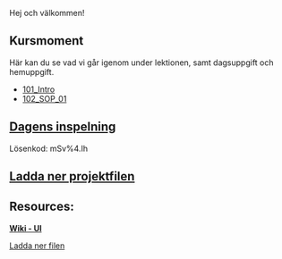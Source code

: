 Hej och välkommen!

## Kursmoment
Här kan du se vad vi går igenom under lektionen, samt dagsuppgift och hemuppgift.

* [101_Intro](https://github.com/Studio-Konkret/Technical-Direction/blob/main/Kursmoment/101_Intro/README.md)
* [102_SOP_01](https://github.com/Studio-Konkret/Technical-Direction/blob/main/Kursmoment/102_SOP_01/README.md)

## [Dagens inspelning](https://zoom.us/rec/share/mj5K98007Xh2WCv-YJMSgLgZ35PPR1r19xqufTi9thDqbXLH5xKZf-9k6m5WMdvT.YecmyTUfTB5FJ9o7)

Lösenkod: mSv%4.Ih

## <a id="raw-url" target="_blank" href="https://raw.githubusercontent.com/Studio-Konkret/Technical-Direction/master/Nackademin/T3D24/Houdini-och-Procedurella-Miljöer-1/DAG_01/DAG_01.hiplc">Ladda ner projektfilen</a>


## Resources:
[**Wiki - UI**](https://github.com/Studio-Konkret/Technical-Direction/wiki/UI-&-Noder)

[Ladda ner filen](https://github.com/USERNAME/REPOSITORY/raw/BRANCH/Nackademin/T3D24/Houdini%20och%20Procedurella%20Milj%C3%B6er%201/DAG_01/DAG_01.hiplc)
